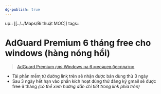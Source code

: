 ```yaml
---
dg-publish: true
---
```

up:: [[../../Maps/Bí thuật MOC]]
tags:: 

# AdGuard Premium 6 tháng free cho windows (hàng nóng hổi)

> [AdGuard Premium для Windows на 6 месяцев бесплатно](https://www.comss.ru/page.php?id=4548&fbclid=IwAR38R34lsyp1Gii5CW_pp2dpUpLJcTbi-zW8zyTbk263cv_xihdy-tlUkdc)

- Tải phần mềm từ đường link trên sẽ nhận được bản dùng thử 3 ngày
- Sau 3 ngày hết hạn vào phần kích hoạt dùng thử đăng ký gmail sẽ được free 6 tháng *(có thể xem hướng dẫn chi tiết trong link phía trên)*
